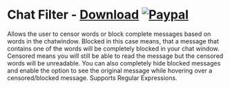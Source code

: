 # Chat Filter - [Download](https://betterdiscord.net/ghdl?url=https://raw.githubusercontent.com/mwittrien/BetterDiscordAddons/master/Plugins/ChatFilter/ChatFilter.plugin.js) [![Paypal][paypal-badge]][paypal-link] 

[paypal-badge]: https://img.shields.io/badge/Paypal-Donate!-%2300457C.svg?logo=paypal&style=flat-square
[paypal-link]: https://paypal.me/MircoWittrien

Allows the user to censor words or block complete messages based on words in the chatwindow.  Blocked in this case means, that a message that contains one of the words will be completely blocked in your chat window. Censored means you will still be able to read the message but the censored words will be unreadable. You can also completely hide blocked messages and enable the option to see the original message while hovering over a censored/blocked message.
Supports Regular Expressions.
